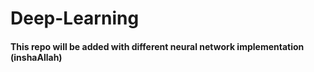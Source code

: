 # Deep-Learning
#### This repo will be added with different neural network implementation (inshaAllah)
